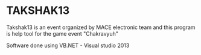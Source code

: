 # TAKSHAK13

Takshak13 is an event organized by MACE electronic team and this program is help tool for the game event "Chakravyuh"


Software done using VB.NET - Visual studio 2013
